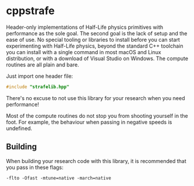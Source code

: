 # cppstrafe

Header-only implementations of Half-Life physics primitives with performance as the sole goal. The second goal is the lack of setup and the ease of use. No special tooling or libraries to install before you can start experimenting with Half-Life physics, beyond the standard C++ toolchain you can install with a single command in most macOS and Linux distribution, or with a download of Visual Studio on Windows. The compute routines are all plain and bare.

Just import one header file:

```c++
#include "strafelib.hpp"
```

There's no excuse to not use this library for your research when you need performance!

Most of the compute routines do not stop you from shooting yourself in the foot. For example, the behaviour when passing in negative speeds is undefined.

## Building

When building your research code with this library, it is recommended that you pass in these flags:

    -flto -Ofast -mtune=native -march=native


